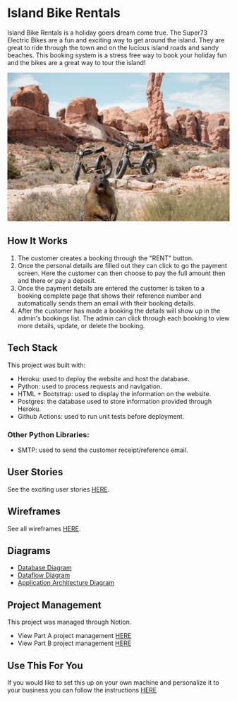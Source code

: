 # Island Bike Rentals

Island Bike Rentals is a holiday goers dream come true. The Super73 Electric Bikes are a fun and exciting way to get around the island. They are great to ride through the town and on the lucious island roads and sandy beaches. This booking system is a stress free way to book your holiday fun and the bikes are a great way to tour the island!

![](docs/images/super73.png)

## How It Works
1. The customer creates a booking through the "RENT" button. 
2. Once the personal details are filled out they can click to go the payment screen. Here the customer can then choose to pay the full amount then and there or pay a deposit. 
3. Once the payment details are entered the customer is taken to a booking complete page that shows their reference number and automatically sends them an email with their booking details.
4. After the customer has made a booking the details will show up in the admin's bookings list. The admin can click through each booking to view more details, update, or delete the booking.

## Tech Stack
This project was built with: 
- Heroku: used to deploy the website and host the database.
- Python: used to process requests and navigation.
- HTML + Bootstrap: used to display the information on the website.
- Postgres: the database used to store information provided through Heroku.
- Github Actions: used to run unit tests before deployment.
### Other Python Libraries:
- SMTP: used to send the customer receipt/reference email.


## User Stories
See the exciting user stories [HERE](https://github.com/rheal3/IslandBikeRentals/wiki/User-Stories).

## Wireframes
See all wireframes [HERE](https://github.com/rheal3/IslandBikeRentals/wiki/Wireframes).


## Diagrams
- [Database Diagram](https://github.com/rheal3/IslandBikeRentals/wiki/Data-Diagrams/#Database-Diagram)
- [Dataflow Diagram](https://github.com/rheal3/IslandBikeRentals/wiki/Data-Diagrams/#Dataflow-Diagram)
- [Application Architecture Diagram](https://github.com/rheal3/IslandBikeRentals/wiki/Data-Diagrams/#Application-Architecture-Diagram)


## Project Management

This project was managed through Notion.
- View Part A project management [HERE](https://github.com/rheal3/IslandBikeRentals/wiki/Part-A-Project-Management)
- View Part B project management [HERE](https://github.com/rheal3/IslandBikeRentals/wiki/Part-B-Project-Management)


## Use This For You
If you would like to set this up on your own machine and personalize it to your business you can follow the instructions [HERE](https://github.com/rheal3/IslandBikeRentals/wiki/Set-Up)